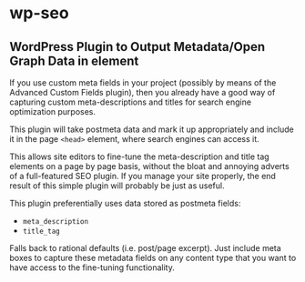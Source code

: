 wp-seo
======

## WordPress Plugin to Output Metadata/Open Graph Data in <head> element
If you use custom meta fields in your project (possibly by means of  the Advanced Custom Fields plugin), then you already have a good way of capturing custom meta-descriptions and titles for search engine optimization purposes.

This plugin will take postmeta data and mark it up appropriately and include it in the page `<head>` element, where search engines can access it.

This allows site editors to fine-tune the meta-description and title tag elements on a page by page basis, without the bloat and annoying adverts of a full-featured SEO plugin. If you manage your site properly, the end result of this simple plugin will probably be just as useful.

This plugin preferentially uses data stored as postmeta fields:

* `meta_description`
* `title_tag`

Falls back to rational defaults (i.e. post/page excerpt). Just include meta boxes to capture these metadata fields on any content type that you want to have access to the fine-tuning functionality.
